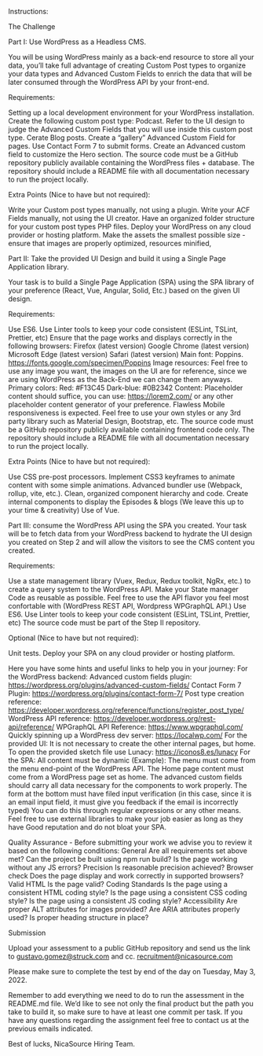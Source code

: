 Instructions:

The Challenge

Part I: Use WordPress as a Headless CMS.

You will be using WordPress mainly as a back-end resource to store all your data, you’ll take full advantage of creating Custom Post types to organize your data types and Advanced Custom Fields to enrich the data that will be later consumed through the WordPress API by your front-end.

Requirements:

Setting up a local development environment for your WordPress installation.
Create the following custom post type: Podcast.
Refer to the UI design to judge the Advanced Custom Fields that you will use inside this custom post type.
Cerate Blog posts.
Create a “gallery” Advanced Custom Field for pages.
Use Contact Form 7 to submit forms.
Create an Advanced custom field to customize the Hero section.
The source code must be a GitHub repository publicly available containing the WordPress files + database.
The repository should include a README file with all documentation necessary to run the project locally.


Extra Points (Nice to have but not required):

Write your Custom post types manually, not using a plugin.
Write your ACF Fields manually, not using the UI creator.
Have an organized folder structure for your custom post types PHP files.
Deploy your WordPress on any cloud provider or hosting platform.
Make the assets the smallest possible size - ensure that images are properly optimized, resources minified,


Part II: Take the provided UI Design and build it using a Single Page Application library.

Your task is to build a Single Page Application (SPA) using the SPA library of your preference (React, Vue, Angular, Solid, Etc.) based on the given UI design.



Requirements:

Use ES6.
Use Linter tools to keep your code consistent (ESLint, TSLint, Prettier, etc)
Ensure that the page works and displays correctly in the following browsers:
Firefox (latest version)
Google Chrome (latest version)
Microsoft Edge (latest version)
Safari (latest version)
Main font: Poppins. https://fonts.google.com/specimen/Poppins
Image resources: Feel free to use any image you want, the images on the UI are for reference, since we are using WordPress as the Back-End we can change them anyways.
Primary colors:
Red: #F13C45
Dark-blue: #0B2342
Content: Placeholder content should suffice, you can use: https://lorem2.com/ or any other placeholder content generator of your preference.
Flawless Mobile responsiveness is expected.
Feel free to use your own styles or any 3rd party library such as Material Design, Bootstrap, etc.
The source code must be a GitHub repository publicly available containing frontend code only.
The repository should include a README file with all documentation necessary to run the project locally.


Extra Points (Nice to have but not required):

Use CSS pre-post processors.
Implement CSS3 keyframes to animate content with some simple animations.
Advanced bundler use (Webpack, rollup, vite, etc.).
Clean, organized component hierarchy and code.
Create internal components to display the Episodes & blogs (We leave this up to your time & creativity)
Use of Vue.


Part III: consume the WordPress API using the SPA you created.
Your task will be to fetch data from your WordPress backend to hydrate the UI design you created on Step 2 and will allow the visitors to see the CMS content you created.



Requirements:

Use a state management library (Vuex, Redux, Redux toolkit, NgRx, etc.) to create a query system to the WordPress API.
Make your State manager Code as reusable as possible.
Feel free to use the API flavor you feel most confortable with (WordPress REST API, Wordpress WPGraphQL API.)
Use ES6.
Use Linter tools to keep your code consistent (ESLint, TSLint, Prettier, etc)
The source code must be part of the Step II repository.


Optional (Nice to have but not required):

Unit tests.
Deploy your SPA on any cloud provider or hosting platform.


Here you have some hints and useful links to help you in your journey:
For the WordPress backend:
Advanced custom fields plugin: https://wordpress.org/plugins/advanced-custom-fields/
Contact Form 7 Plugin: https://wordpress.org/plugins/contact-form-7/
Post type creation reference: https://developer.wordpress.org/reference/functions/register_post_type/
WordPress API reference: https://developer.wordpress.org/rest-api/reference/
WPGraphQL API Reference: https://www.wpgraphql.com/
Quickly spinning up a WordPress dev server: https://localwp.com/
For the provided UI:
It is not necessary to create the other internal pages, but home.
To open the provided sketch file use Lunacy: https://iconos8.es/lunacy
For the SPA:
All content must be dynamic (Example):
The menu must come from the menu end-point of the WordPress API.
The Home page content must come from a WordPress page set as home.
The advanced custom fields should carry all data necessary for the components to work properly.
The form at the bottom must have filed input verification (in this case, since it is an email input field, it must give you feedback if the email is incorrectly typed) You can do this through regular expressions or any other means.
Feel free to use external libraries to make your job easier as long as they have Good reputation and do not bloat your SPA.


Quality Assurance - Before submitting your work we advise you to review it based on the following conditions:
General
Are all requirements set above met?
Can the project be built using npm run build?
Is the page working without any JS errors?
 Precision
Is reasonable precision achieved?
 Browser check
Does the page display and work correctly in supported browsers?
Valid HTML
Is the page valid?
Coding Standards
Is the page using a consistent HTML coding style?
Is the page using a consistent CSS coding style?
Is the page using a consistent JS coding style?
Accessibility
Are proper ALT attributes for images provided?
Are ARIA attributes properly used?
Is proper heading structure in place?


Submission

Upload your assessment to a public GitHub repository and send us the link to gustavo.gomez@struck.com and cc. recruitment@nicasource.com

Please make sure to complete the test by end of the day on Tuesday, May 3, 2022.

Remember to add everything we need to do to run the assessment in the README.md file. We’d like to see not only the final product but the path you take to build it, so make sure to have at least one commit per task. If you have any questions regarding the assignment feel free to contact us at the previous emails indicated.


Best of lucks,
NicaSource Hiring Team.